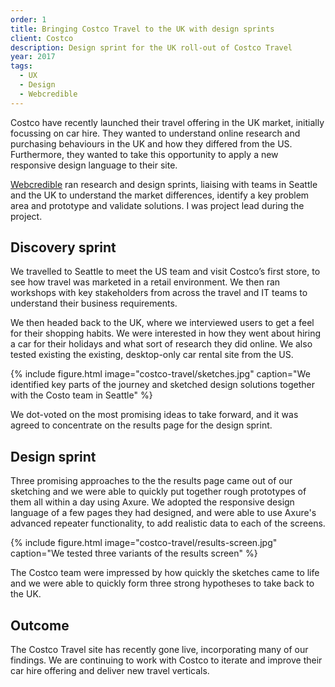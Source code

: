```yaml
---
order: 1
title: Bringing Costco Travel to the UK with design sprints
client: Costco
description: Design sprint for the UK roll-out of Costco Travel
year: 2017
tags:
  - UX
  - Design
  - Webcredible
---
```


Costco have recently launched their travel offering in the UK market, initially focussing on car hire. They wanted to understand online research and purchasing behaviours in the UK and how they differed from the US. Furthermore, they wanted to take this opportunity to apply a new responsive design language to their site.

[Webcredible][webc] ran research and design sprints, liaising with teams in Seattle and the UK to understand the market differences, identify a key problem area and prototype and validate solutions. I was project lead during the project.

## Discovery sprint

We travelled to Seattle to meet the US team and visit Costco’s first store, to see how travel was marketed in a retail environment. We then ran workshops with key stakeholders from across the travel and IT teams to understand their business requirements.

We then headed back to the UK, where we interviewed users to get a feel for their shopping habits. We were interested in how they went about hiring a car for their holidays and what sort of research they did online. We also tested existing the existing, desktop-only car rental site from the US.

{% include figure.html
  image="costco-travel/sketches.jpg"
  caption="We identified key parts of the journey and sketched design solutions together with the Costo team in Seattle"
%}

We dot-voted on the most promising ideas to take forward, and it was agreed to concentrate on the results page for the design sprint.

## Design sprint

Three promising approaches to the the results page came out of our sketching and we were able to quickly put together rough prototypes of them all within a day using Axure. We adopted the responsive design language of a few pages they had designed, and were able to use Axure's advanced repeater functionality, to add realistic data to each of the screens.

{% include figure.html
  image="costco-travel/results-screen.jpg"
  caption="We tested three variants of the results screen"
%}

The Costco team were impressed by how quickly the sketches came to life and we were able to quickly form three strong hypotheses to take back to the UK.

## Outcome

The Costco Travel site has recently gone live, incorporating many of our findings. We are continuing to work with Costco to iterate and improve their car hire offering and deliver new travel verticals.

[webc]: http://Webcredible.com
